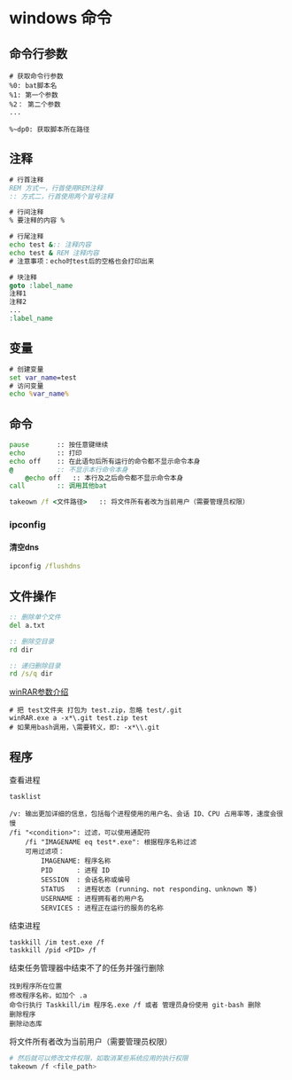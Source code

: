 
# windows 命令

## 命令行参数

```docs
# 获取命令行参数
%0: bat脚本名
%1: 第一个参数
%2： 第二个参数
...

%~dp0: 获取脚本所在路径
```

## 注释

```bat
# 行首注释
REM 方式一，行首使用REM注释
:: 方式二，行首使用两个冒号注释

# 行间注释
% 要注释的内容 %

# 行尾注释
echo test &:: 注释内容
echo test & REM 注释内容
# 注意事项：echo时test后的空格也会打印出来

# 块注释
goto :label_name
注释1
注释2
...
:label_name
```

## 变量

```bat
# 创建变量
set var_name=test
# 访问变量
echo %var_name%
```

## 命令

```bat
pause       :: 按任意键继续
echo        :: 打印
echo off    :: 在此语句后所有运行的命令都不显示命令本身
@           :: 不显示本行命令本身
    @echo off   :: 本行及之后命令都不显示命令本身
call        :: 调用其他bat

takeown /f <文件路径>   :: 将文件所有者改为当前用户（需要管理员权限）
```

### ipconfig

#### 清空dns

```bat
ipconfig /flushdns
```

## 文件操作

```bat
:: 删除单个文件
del a.txt

:: 删除空目录
rd dir

:: 递归删除目录
rd /s/q dir
```

[winRAR参数介绍](http://t.zoukankan.com/shijiehaiyang-p-15749073.html)

```text
# 把 test文件夹 打包为 test.zip，忽略 test/.git
winRAR.exe a -x*\.git test.zip test
# 如果用bash调用，\需要转义，即: -x*\\.git
```

## 程序

查看进程

```dos
tasklist

/v: 输出更加详细的信息，包括每个进程使用的用户名、会话 ID、CPU 占用率等，速度会很慢
/fi "<condition>": 过滤，可以使用通配符
    /fi "IMAGENAME eq test*.exe": 根据程序名称过滤
    可用过滤项：
        IMAGENAME: 程序名称
        PID      : 进程 ID
        SESSION  : 会话名称或编号
        STATUS   : 进程状态 (running、not responding、unknown 等)
        USERNAME : 进程拥有者的用户名
        SERVICES : 进程正在运行的服务的名称
```

结束进程

```dos
taskkill /im test.exe /f
taskkill /pid <PID> /f
```

结束任务管理器中结束不了的任务并强行删除

```dos
找到程序所在位置
修改程序名称，如加个 .a
命令行执行 Taskkill/im 程序名.exe /f 或者 管理员身份使用 git-bash 删除
删除程序
删除动态库
```

将文件所有者改为当前用户（需要管理员权限）

```bash
# 然后就可以修改文件权限，如取消某些系统应用的执行权限
takeown /f <file_path>
```
